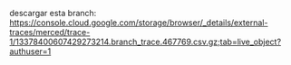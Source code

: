 descargar esta branch: https://console.cloud.google.com/storage/browser/_details/external-traces/merced/trace-1/13378400607429273214.branch_trace.467769.csv.gz;tab=live_object?authuser=1
